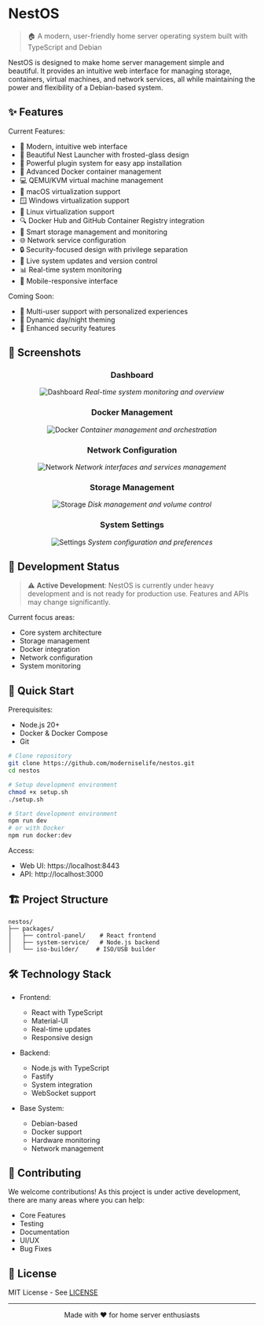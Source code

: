 # NestOS

> 🏠 A modern, user-friendly home server operating system built with TypeScript and Debian

NestOS is designed to make home server management simple and beautiful. It provides an intuitive web interface for managing storage, containers, virtual machines, and network services, all while maintaining the power and flexibility of a Debian-based system.

## ✨ Features

Current Features:
- 🎨 Modern, intuitive web interface
- 🚀 Beautiful Nest Launcher with frosted-glass design
- 🔌 Powerful plugin system for easy app installation
- 🐳 Advanced Docker container management
- 💻 QEMU/KVM virtual machine management
- 🍎 macOS virtualization support
- 🪟 Windows virtualization support
- 🐧 Linux virtualization support
- 🔍 Docker Hub and GitHub Container Registry integration
- 💾 Smart storage management and monitoring
- 🌐 Network service configuration
- 🔒 Security-focused design with privilege separation
- 🔄 Live system updates and version control
- 📊 Real-time system monitoring
- 📱 Mobile-responsive interface

Coming Soon:
- 👥 Multi-user support with personalized experiences
- 🌙 Dynamic day/night theming
- 🔐 Enhanced security features

## 📸 Screenshots

<div align="center">

### Dashboard
![Dashboard](docs/assets/screenshots/dashboard.png)
*Real-time system monitoring and overview*

### Docker Management
![Docker](docs/assets/screenshots/docker.png)
*Container management and orchestration*

### Network Configuration
![Network](docs/assets/screenshots/network.png)
*Network interfaces and services management*

### Storage Management
![Storage](docs/assets/screenshots/storage.png)
*Disk management and volume control*

### System Settings
![Settings](docs/assets/screenshots/settings.png)
*System configuration and preferences*

</div>

## 🚧 Development Status

> ⚠️ **Active Development**: NestOS is currently under heavy development and is not ready for production use. Features and APIs may change significantly.

Current focus areas:

- Core system architecture
- Storage management
- Docker integration
- Network configuration
- System monitoring

## 🚀 Quick Start

Prerequisites:

- Node.js 20+
- Docker & Docker Compose
- Git

```bash
# Clone repository
git clone https://github.com/moderniselife/nestos.git
cd nestos

# Setup development environment
chmod +x setup.sh
./setup.sh

# Start development environment
npm run dev
# or with Docker
npm run docker:dev
```

Access:

- Web UI: https://localhost:8443
- API: http://localhost:3000

## 🏗️ Project Structure

```
nestos/
├── packages/
│   ├── control-panel/    # React frontend
│   ├── system-service/   # Node.js backend
│   └── iso-builder/     # ISO/USB builder
```

## 🛠️ Technology Stack

- Frontend:

  - React with TypeScript
  - Material-UI
  - Real-time updates
  - Responsive design

- Backend:

  - Node.js with TypeScript
  - Fastify
  - System integration
  - WebSocket support

- Base System:

  - Debian-based
  - Docker support
  - Hardware monitoring
  - Network management

## 🤝 Contributing

We welcome contributions! As this project is under active development, there are many areas where you can help:

- Core Features
- Testing
- Documentation
- UI/UX
- Bug Fixes

## 📝 License

MIT License - See [LICENSE](LICENSE)

---

<div align="center">
Made with ❤️ for home server enthusiasts
</div>
